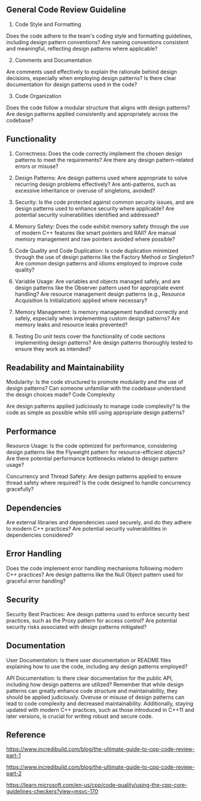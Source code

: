 ## General Code Review Guideline

1. Code Style and Formatting

Does the code adhere to the team's coding style and formatting guidelines, including design pattern conventions?
Are naming conventions consistent and meaningful, reflecting design patterns where applicable?

2. Comments and Documentation

Are comments used effectively to explain the rationale behind design decisions, especially when employing design patterns?
Is there clear documentation for design patterns used in the code?

3. Code Organization

Does the code follow a modular structure that aligns with design patterns?
Are design patterns applied consistently and appropriately across the codebase?

## Functionality

1. Correctness: Does the code correctly implement the chosen design patterns to meet the requirements?
Are there any design pattern-related errors or misuse?

2. Design Patterns: Are design patterns used where appropriate to solve recurring design problems effectively?
Are anti-patterns, such as excessive inheritance or overuse of singletons, avoided?

4. Security: Is the code protected against common security issues, and are design patterns used to enhance security where applicable?
Are potential security vulnerabilities identified and addressed?

5. Memory Safety: Does the code exhibit memory safety through the use of modern C++ features like smart pointers and RAII?
Are manual memory management and raw pointers avoided where possible?

6. Code Quality and Code Duplication: 
Is code duplication minimized through the use of design patterns like the Factory Method or Singleton?
Are common design patterns and idioms employed to improve code quality?

7. Variable Usage: Are variables and objects managed safely, and are design patterns like the Observer pattern used for appropriate event handling?
Are resource management design patterns (e.g., Resource Acquisition Is Initialization) applied where necessary?

9. Memory Management: Is memory management handled correctly and safely, especially when implementing custom design patterns?
Are memory leaks and resource leaks prevented?

10. Testing
Do unit tests cover the functionality of code sections implementing design patterns?
Are design patterns thoroughly tested to ensure they work as intended?

## Readability and Maintainability

Modularity: Is the code structured to promote modularity and the use of design patterns?
Can someone unfamiliar with the codebase understand the design choices made?
Code Complexity

Are design patterns applied judiciously to manage code complexity?
Is the code as simple as possible while still using appropriate design patterns?

## Performance
Resource Usage: Is the code optimized for performance, considering design patterns like the Flyweight pattern for resource-efficient objects?
Are there potential performance bottlenecks related to design pattern usage?

Concurrency and Thread Safety: Are design patterns applied to ensure thread safety where required?
Is the code designed to handle concurrency gracefully?

## Dependencies
Are external libraries and dependencies used securely, and do they adhere to modern C++ practices?
Are potential security vulnerabilities in dependencies considered?

## Error Handling
Does the code implement error handling mechanisms following modern C++ practices?
Are design patterns like the Null Object pattern used for graceful error handling?

## Security
Security Best Practices: Are design patterns used to enforce security best practices, such as the Proxy pattern for access control?
Are potential security risks associated with design patterns mitigated?

## Documentation
User Documentation: Is there user documentation or README files explaining how to use the code, including any design patterns employed?

API Documentation: Is there clear documentation for the public API, including how design patterns are utilized?
Remember that while design patterns can greatly enhance code structure and maintainability, they should be applied judiciously. 
Overuse or misuse of design patterns can lead to code complexity and decreased maintainability. Additionally, staying updated with modern C++ practices, such as those introduced in C++11 and later versions, 
is crucial for writing robust and secure code.

## Reference

https://www.incredibuild.com/blog/the-ultimate-guide-to-cpp-code-review-part-1

https://www.incredibuild.com/blog/the-ultimate-guide-to-cpp-code-review-part-2

https://learn.microsoft.com/en-us/cpp/code-quality/using-the-cpp-core-guidelines-checkers?view=msvc-170
